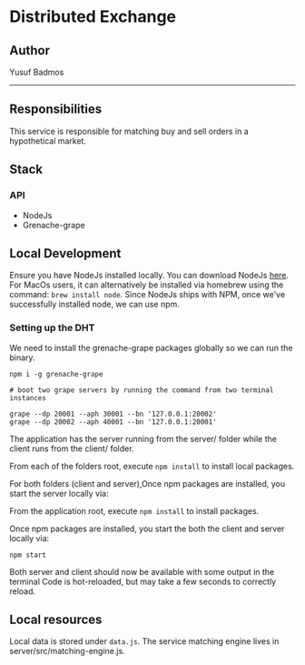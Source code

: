 # Distributed Exchange
## Author

Yusuf Badmos 

---

## Responsibilities

This service is responsible for matching buy and sell orders in a hypothetical market.

## Stack

### API

- NodeJs
- Grenache-grape

## Local Development

Ensure you have NodeJs installed locally. You can download NodeJs [here](https://nodejs.org/en/download/). For MacOs users, it can alternatively be installed via homebrew using the command: `brew install node`. Since NodeJs ships with NPM, once we've successfully installed node, we can use npm.

### Setting up the DHT

We need to install the grenache-grape packages globally so we can run the binary.

```
npm i -g grenache-grape
```

```
# boot two grape servers by running the command from two terminal instances

grape --dp 20001 --aph 30001 --bn '127.0.0.1:20002'
grape --dp 20002 --aph 40001 --bn '127.0.0.1:20001'
```



The application has the server running from the server/ folder while the client runs from the client/ folder.

From each of the folders root, execute `npm install` to install local packages.

For both folders (client and server),Once npm packages are installed, you start the server locally via:

From the application root, execute `npm install` to install packages.

Once npm packages are installed, you start the both the client and server locally via:

`npm start`

Both server and client should now be available with some output in the terminal
Code is hot-reloaded, but may take a few seconds to correctly reload.


## Local resources
Local data is stored under `data.js`.
The service matching engine lives in server/src/matching-engine.js.

